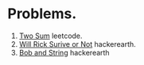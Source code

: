 # Problems. 

1) [Two Sum](https://leetcode.com/problems/two-sum/) leetcode.
2) [Will Rick Surive or Not](https://www.hackerearth.com/practice/data-structures/hash-tables/basics-of-hash-tables/practice-problems/algorithm/will-rick-survive-or-not-2/) hackerearth.
3) [Bob and String](https://www.hackerearth.com/practice/data-structures/hash-tables/basics-of-hash-tables/practice-problems/algorithm/bob-and-string-easy/) hackerearth
